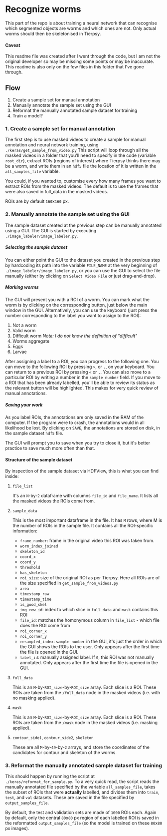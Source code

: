 # Recognize worms

This part of the repo is about training a neural network that can recognise which segmented objects are worms and which ones are not.
Only actual worms should then be skeletonised in Tierpsy.

#### Caveat

This readme file was created after I went through the code, but I am not the original developer so may be missing some points or may be inaccurate.
This readme is also only on the few files in this folder that I've gone through.

## Flow

1. Create a sample set for manual annotation
2. Manually annotate the sample set using the GUI
3. Reformat the manually annotated sample dataset for training
4. Train a model?


### 1. Create a sample set for manual annotation
The first step is to use masked videos to create a sample for manual annotation and neural network training, using `./keras/get_sample_from_video.py`
This script will loop through all the masked videos in a folder that you'll need to specify in the code (variable `root_dir`), extract ROIs (regions of interest) where Tierpsy thinks there may be a worm, and write them in an `hdf5` file the location of it is written in the `all_samples_file` variable.

You could, if you wanted to, customise every how many frames you want to extract ROIs from the masked videos. The default is to use the frames that were also saved in full_data in the masked videos.

ROIs are by default `160`x`160` px.

### 2. Manually annotate the sample set using the GUI
The sample dataset created at the previous step can be manually annotated using a GUI.
The GUI is started by executing `./image_labeler/image_labeler.py`.

##### Selecting the sample dataset
You can either point the GUI to the dataset you created in the previous step by hardcoding its path into the variable `FILE_NAME` at the very beginning of `./image_labeler/image_labeler.py`, or you can use the GUI to select the file manually (either by clicking on `Select Video File` or just drag-and-drop).

##### Marking worms
The GUI will present you with a ROI of a worm. You can mark what the worm is by clicking on the corresponding button, just below the main window in the GUI.
Alternatively, you can use the keyboard (just press the number corresponding to the label you want to assign to the ROI):
1. Not a worm
2. Valid worm
3. Difficult worm _Note: I do not know the definition of "difficult"_
4. Worms aggregate
5. Eggs
6. Larvae

After assigning a label to a ROI, you can progress to the following one. You can move to the following ROI by pressing `>`, or `.`, on your keyboard. You can return to a previous ROI by pressing `<` or `,`. You can also move to a particular ROI by writing a number in the `sample number` field.
If you move to a ROI that has been already labelled, you'll be able to review its status as the relevant button will be highlighted. This makes for very quick review of manual annotations.

##### Saving your work
As you label ROIs, the annotations are only saved in the RAM of the computer. If the program were to crash, the annotations would in all likelihood be lost.
By clicking on `SAVE`, the annotations are stored on disk, in the sample dataset `hdf5` file.

The GUI will prompt you to save when you try to close it, but it's better practice to save much more often than that.

#### Structure of the sample dataset
By inspection of the sample dataset via HDFView, this is what you can find inside:
1. `file_list`

    It's an `N`-by-`2` dataframe with columns `file_id` and `file_name`. It lists all the masked videos the ROIs come from.

2. `sample_data`

    This is the most important dataframe in the file.
    It has `M` rows, where M is the number of ROIs in the sample file. It contains all the ROI-specific information:

    * `frame_number`: frame in the original video this ROI was taken from.
    * `worm_index_joined`
    * `skeleton_id`
    * `coord_x`
    * `coord_y`
    * `threshold`
    * `has_skeleton`
    * `roi_size`: size of the original ROI as per Tierpsy. Here all ROIs are of the size specified in `get_sample_from_videos.py`
    * `area`
    * `timestamp_raw`
    * `timestamp_time`
    * `is_good_skel`
    * `img_row_id`: index to which slice in `full_data` and `mask` contains this ROI
    * `file_id`: matches the homonymous column in `file_list` - which file does the ROI come from
    * `roi_corner_x`
    * `roi_corner_y`
    * `resampled_index`: `sample number` in the GUI, it's just the order in which the GUI shows the ROIs to the user. Only appears after the first time the file is opened in the GUI.
    * `label_id`: manually assigned label. If `0`, this ROI was not manually annotated. Only appears after the first time the file is opened in the GUI.


3. `full_data`

    This is an `M`-by-`ROI_size`-by-`ROI_size` array. Each slice is a ROI. These ROIs are taken from the `/full_data` node in the masked videos (i.e. with no masking applied).

4. `mask`

    This is an `M`-by-`ROI_size`-by-`ROI_size` array. Each slice is a ROI. These ROIs are taken from the `/mask` node in the masked videos (i.e. masking applied).

5. `contour_side1`, `contour_side2`, `skeleton`

    These are all `M`-by-`49`-by-`2` arrays, and store the coordinates of the candidates for contour and skeleton of the worms.


### 3. Reformat the manually annotated sample dataset for training
This should happen by running the script at `./keras/reformat_for_sample.py`.
To a very quick read, the script reads the manually annotated file specified by the variable `all_samples_file`, takes the subset of ROIs that were **actually** labelled, and divides them into `train`, `test`, and `val` datasets.
These are saved in the file specified by `output_samples_file`.

By default, the test and validation sets are made of `1000` ROIs each.
Again by default, only the central `80`x`80` px region of each labelled ROI is saved in the reformatted `output_samples_file` (so the model is trained on these `80`x`80` px images).

